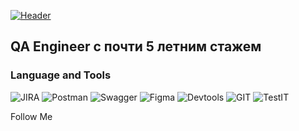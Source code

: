 [![Header](https://user-images.githubusercontent.com/125453017/219014392-6fe33eed-c6de-4d0b-a67b-7f8e7ec1afc4.png)](https://t.me/Untegro)

## QA Engineer с почти 5 летним стажем

### Language and Tools
![JIRA](https://img.shields.io/badge/-SQL-090909??style=for-the-badge&logo=jira&logoColor=136be1)
![Postman](https://img.shields.io/badge/-Postman-090909??style=for-the-badge&logo=postman&logoColor=orange)
![Swagger](https://img.shields.io/badge/-Swagger-090909??style=for-the-badge&logo=Swagger&logoColor=green)
![Figma](https://img.shields.io/badge/-Figma-090909??style=for-the-badge&logo=Figma&logoColor=purple)
![Devtools](https://img.shields.io/badge/-Devtools-090909??style=for-the-badge&logo=googlechrome&logoColor=yellow)
![GIT](https://img.shields.io/badge/-GitHub-090909??style=for-the-badge&logo=github&logoColor=white)
![TestIT](https://img.shields.io/badge/-Testit-090909??style=for-the-badge&logo=data:image/jpeg;base64,/)

Follow Me


